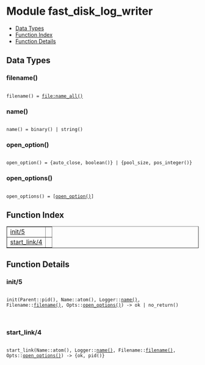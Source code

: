 

# Module fast_disk_log_writer #
* [Data Types](#types)
* [Function Index](#index)
* [Function Details](#functions)

<a name="types"></a>

## Data Types ##




### <a name="type-filename">filename()</a> ###


<pre><code>
filename() = <a href="file.md#type-name_all">file:name_all()</a>
</code></pre>




### <a name="type-name">name()</a> ###


<pre><code>
name() = binary() | string()
</code></pre>




### <a name="type-open_option">open_option()</a> ###


<pre><code>
open_option() = {auto_close, boolean()} | {pool_size, pos_integer()}
</code></pre>




### <a name="type-open_options">open_options()</a> ###


<pre><code>
open_options() = [<a href="#type-open_option">open_option()</a>]
</code></pre>

<a name="index"></a>

## Function Index ##


<table width="100%" border="1" cellspacing="0" cellpadding="2" summary="function index"><tr><td valign="top"><a href="#init-5">init/5</a></td><td></td></tr><tr><td valign="top"><a href="#start_link-4">start_link/4</a></td><td></td></tr></table>


<a name="functions"></a>

## Function Details ##

<a name="init-5"></a>

### init/5 ###

<pre><code>
init(Parent::pid(), Name::atom(), Logger::<a href="#type-name">name()</a>, Filename::<a href="#type-filename">filename()</a>, Opts::<a href="#type-open_options">open_options()</a>) -&gt; ok | no_return()
</code></pre>
<br />

<a name="start_link-4"></a>

### start_link/4 ###

<pre><code>
start_link(Name::atom(), Logger::<a href="#type-name">name()</a>, Filename::<a href="#type-filename">filename()</a>, Opts::<a href="#type-open_options">open_options()</a>) -&gt; {ok, pid()}
</code></pre>
<br />

